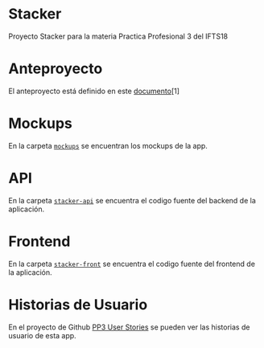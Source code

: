 # Stacker

Proyecto Stacker para la materia Practica Profesional 3 del IFTS18

# Anteproyecto

El anteproyecto está definido en este [documento](https://docs.google.com/document/d/1b0j2o0Thx4X09oNZilwtXgRjAdbZ5pH0VFqm0-Ilzt8/edit)[1]

# Mockups

En la carpeta [`mockups`](/mockups/) se encuentran los mockups de la app.


# API

En la carpeta [`stacker-api`](/stacker-api/) se encuentra el codigo fuente del backend de la aplicación.


# Frontend

En la carpeta [`stacker-front`](/stacker-front/) se encuentra el codigo fuente del frontend de la aplicación.

# Historias de Usuario

En el proyecto de Github [PP3 User Stories](https://github.com/users/AoMartin/projects/1/views/1)
se pueden ver las historias de usuario de esta app.


